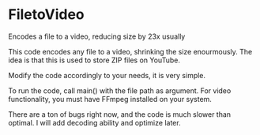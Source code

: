 # FiletoVideo
Encodes a file to a video, reducing size by 23x usually

This code encodes any file to a video, shrinking the size enourmously. The idea is that this is used to store ZIP files on YouTube. 

Modify the code accordingly to your needs, it is very simple. 

To run the code, call main() with the file path as argument. For video functionality, you must have FFmpeg installed on your system.

There are a ton of bugs right now, and the code is much slower than optimal. I will add decoding ability and optimize later.
